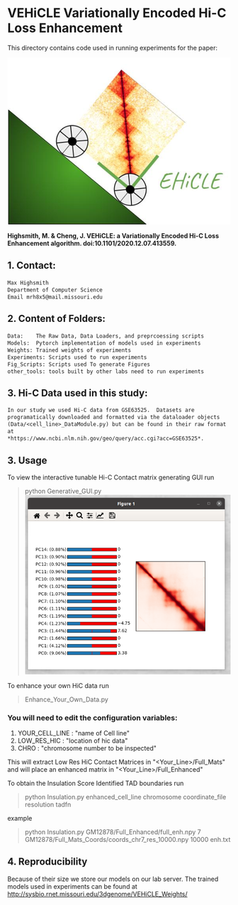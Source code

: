 # VEHiCLE Variationally Encoded Hi-C Loss Enhancement

This directory contains code used in running experiments for the paper:

![alt text](https://github.com/Max-Highsmith/VEHiCLE/blob/master/VEHiCLE_Logo.jpg)

**Highsmith, M. & Cheng, J. VEHiCLE: a Variationally Encoded Hi-C Loss Enhancement algorithm. doi:10.1101/2020.12.07.413559.**

## 1. Contact:
	Max Highsmith
	Department of Computer Science
	Email mrh8x5@mail.missouri.edu

## 2. Content of Folders:
	Data:    The Raw Data, Data Loaders, and preprcoessing scripts
	Models:  Pytorch implementation of models used in experiments
	Weights: Trained weights of experiments
	Experiments: Scripts used to run experiments
	Fig_Scripts: Scripts used To generate Figures
	other_tools: tools built by other labs need to run experiments

## 3.   Hi-C Data used in this study:
	In our study we used Hi-C data from GSE63525.  Datasets are programatically downloaded and formatted via the dataloader objects (Data/<cell_line>_DataModule.py) but can be found in their raw format at
	*https://www.ncbi.nlm.nih.gov/geo/query/acc.cgi?acc=GSE63525*.


## 3. Usage
	
To view the interactive tunable Hi-C Contact matrix generating GUI run
> python Generative_GUI.py
![gui](Utils/gui.png)

To enhance your own HiC data run
> Enhance_Your_Own_Data.py

### You will need to edit the configuration variables:
<ol>
<li>YOUR_CELL_LINE : "name of Cell line"</li>
<li>LOW_RES_HIC    : "location of hic data"</li>
<li>CHRO	       : "chromosome number to be inspected"</li>
</ol>

This will extract Low Res HiC Contact Matrices in
	"<Your_Line>/Full_Mats"
and will place an enhanced matrix in
	"<Your_Line>/Full_Enhanced"

To obtain the Insulation Score Identified TAD boundaries run
> python Insulation.py enhanced_cell_line chromosome coordinate_file resolution tadfn

example
> python Insulation.py GM12878/Full_Enhanced/full_enh.npy 7 GM12878/Full_Mats_Coords/coords_chr7_res_10000.npy 10000 enh.txt


## 4. Reproducibility

Because of their size we store our models on our lab server.
The trained models used in experiments can be found at
http://sysbio.rnet.missouri.edu/3dgenome/VEHiCLE_Weights/
